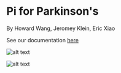 # Pi for Parkinson's
By Howard Wang, Jeromey Klein, Eric Xiao

See our documentation [here](QP_19_Project.pdf)

![alt text](https://github.com/hwanggit/Pi-for-Parkinson-s/blob/master/PiPE/images/Pipe.png)

![alt text](https://github.com/hwanggit/Pi-for-Parkinson-s/blob/master/PiPE/images/Firebase.png)
